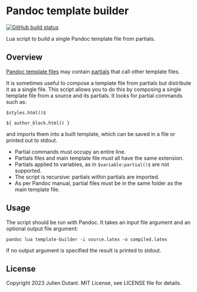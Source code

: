 # Pandoc template builder

[![GitHub build status][CI badge]][CI workflow]

Lua script to build a single Pandoc template file from partials.

[CI badge]: https://img.shields.io/github/actions/workflow/status/jdutant/Pandoc-template-builder/ci.yaml?branch=main
[CI workflow]: https://github.com/jdutant/Pandoc-template-builder/actions/workflows/ci.yaml


## Overview

[Pandoc template files](https://pandoc.org/MANUAL.html#templates) 
may contain [partials](https://pandoc.org/MANUAL.html#partials) 
that call other template files. 

It is sometimes useful to compose a template file from partials but
distribute it as a single file. This script allows you to do this 
by composing a single template file from a source and its partials.
It looks for partial commands such as:

```
$styles.html()$

${ author_block.html() }
```

and imports them into a built template, which can be saved in a file
or printed out to stdout.

* Partial commands must occupy an entire line.
* Partials files and main template file must all have the same extension.
* Partials applied to variables, as in `$variable:partial()$` are not supported.
* The script is recursive: partials within partials are imported.
* As per Pandoc manual, partial files must be in the same folder as the main template file.

## Usage

The script should be run with Pandoc. It takes an input file argument
and an optional output file argument:

```
pandoc lua template-builder -i source.latex -o compiled.latex
```

If no output argument is specified the result is printed to
stdout. 

## License

Copyright 2023 Julien Dutant. MIT License, see LICENSE file for details.

